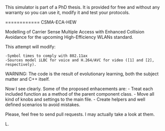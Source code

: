 This simulator is part of a PhD thesis. It is provided for free and without any warranty so you can use it, modify it and test your protocols.


============
CSMA-ECA-HEW

Modelling of Carrier Sense Multiple Access with Enhanced Collision Avoidance for the upcoming High-Efficiency WLANs standard.

This attempt will modify:

	-Symbol times to comply with 802.11ax
	-Sources model iLBC for voice and H.264/AVC for video ([1] and [2], respectively).

WARNING:
The code is the result of evolutionary learning, both the subject matter and C++ itself.

Now I see clearly. Some of the proposed enhacements are:
	- Treat each included function as a method of the parent component
	class.
	- Move all kind of knobs and settings to the main file.
	- Create helpers and well defined scenarios to avoid mistakes.

Please, feel free to send pull requests. I may actually take a look at them.

L.

[1]: http://ieeexplore.ieee.org/xpl/articleDetails.jsp?arnumber=4745823
[2]: http://ieeexplore.ieee.org/xpl/articleDetails.jsp?arnumber=4689260